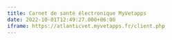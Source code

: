 ```yaml
---
title: Carnet de santé électronique MyVetapps
date: 2022-10-01T12:49:27.000+06:00
iframe: https://atlanticvet.myvetapps.fr/client.php
---
```


